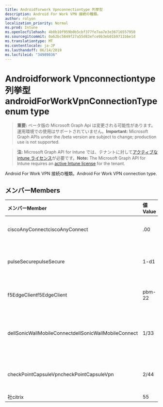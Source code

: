 ```yaml
---
title: Androidforwork Vpnconnectiontype 列挙型
description: Android For Work VPN 接続の種類。
author: rolyon
localization_priority: Normal
ms.prod: Intune
ms.openlocfilehash: 4b0b10f959b0b5cbf377fe7aa7e3e36716557950
ms.sourcegitcommit: 0a62bc5849f27a55d83efce9b3eb01b9711bbe1d
ms.translationtype: MT
ms.contentlocale: ja-JP
ms.lasthandoff: 06/14/2019
ms.locfileid: "34989036"
---
```

# <a name="androidforworkvpnconnectiontype-enum-type"></a><span data-ttu-id="e9291-103">Androidforwork Vpnconnectiontype 列挙型</span><span class="sxs-lookup"><span data-stu-id="e9291-103">androidForWorkVpnConnectionType enum type</span></span>

> <span data-ttu-id="e9291-104">**重要:** ベータ版の Microsoft Graph Api は変更される可能性があります。運用環境での使用はサポートされていません。</span><span class="sxs-lookup"><span data-stu-id="e9291-104">**Important:** Microsoft Graph APIs under the /beta version are subject to change; production use is not supported.</span></span>

> <span data-ttu-id="e9291-105">**注:** Microsoft Graph API for Intune では、テナントに対して[アクティブな intune ライセンス](https://go.microsoft.com/fwlink/?linkid=839381)が必要です。</span><span class="sxs-lookup"><span data-stu-id="e9291-105">**Note:** The Microsoft Graph API for Intune requires an [active Intune license](https://go.microsoft.com/fwlink/?linkid=839381) for the tenant.</span></span>

<span data-ttu-id="e9291-106">Android For Work VPN 接続の種類。</span><span class="sxs-lookup"><span data-stu-id="e9291-106">Android For Work VPN connection type.</span></span>

## <a name="members"></a><span data-ttu-id="e9291-107">メンバー</span><span class="sxs-lookup"><span data-stu-id="e9291-107">Members</span></span>
|<span data-ttu-id="e9291-108">メンバー</span><span class="sxs-lookup"><span data-stu-id="e9291-108">Member</span></span>|<span data-ttu-id="e9291-109">値</span><span class="sxs-lookup"><span data-stu-id="e9291-109">Value</span></span>|<span data-ttu-id="e9291-110">説明</span><span class="sxs-lookup"><span data-stu-id="e9291-110">Description</span></span>|
|:---|:---|:---|
|<span data-ttu-id="e9291-111">ciscoAnyConnect</span><span class="sxs-lookup"><span data-stu-id="e9291-111">ciscoAnyConnect</span></span>|<span data-ttu-id="e9291-112">.0</span><span class="sxs-lookup"><span data-stu-id="e9291-112">0</span></span>|<span data-ttu-id="e9291-113">Cisco AnyConnect。</span><span class="sxs-lookup"><span data-stu-id="e9291-113">Cisco AnyConnect.</span></span>|
|<span data-ttu-id="e9291-114">pulseSecure</span><span class="sxs-lookup"><span data-stu-id="e9291-114">pulseSecure</span></span>|<span data-ttu-id="e9291-115">1-d</span><span class="sxs-lookup"><span data-stu-id="e9291-115">1</span></span>|<span data-ttu-id="e9291-116">パルスがセキュリティで保護されています。</span><span class="sxs-lookup"><span data-stu-id="e9291-116">Pulse Secure.</span></span>|
|<span data-ttu-id="e9291-117">f5EdgeClient</span><span class="sxs-lookup"><span data-stu-id="e9291-117">f5EdgeClient</span></span>|<span data-ttu-id="e9291-118">pbm-2</span><span class="sxs-lookup"><span data-stu-id="e9291-118">2</span></span>|<span data-ttu-id="e9291-119">F5 キーを押したエッジクライアント。</span><span class="sxs-lookup"><span data-stu-id="e9291-119">F5 Edge Client.</span></span>|
|<span data-ttu-id="e9291-120">dellSonicWallMobileConnect</span><span class="sxs-lookup"><span data-stu-id="e9291-120">dellSonicWallMobileConnect</span></span>|<span data-ttu-id="e9291-121">1/3</span><span class="sxs-lookup"><span data-stu-id="e9291-121">3</span></span>|<span data-ttu-id="e9291-122">Dell SonicWALL モバイル接続。</span><span class="sxs-lookup"><span data-stu-id="e9291-122">Dell SonicWALL Mobile Connection.</span></span>|
|<span data-ttu-id="e9291-123">checkPointCapsuleVpn</span><span class="sxs-lookup"><span data-stu-id="e9291-123">checkPointCapsuleVpn</span></span>|<span data-ttu-id="e9291-124">2/4</span><span class="sxs-lookup"><span data-stu-id="e9291-124">4</span></span>|<span data-ttu-id="e9291-125">[カプセル接続] VPN をチェックします。</span><span class="sxs-lookup"><span data-stu-id="e9291-125">Check Point Capsule VPN.</span></span>|
|<span data-ttu-id="e9291-126">社</span><span class="sxs-lookup"><span data-stu-id="e9291-126">citrix</span></span>|<span data-ttu-id="e9291-127">5</span><span class="sxs-lookup"><span data-stu-id="e9291-127">5</span></span>|<span data-ttu-id="e9291-128">社</span><span class="sxs-lookup"><span data-stu-id="e9291-128">Citrix</span></span>|





